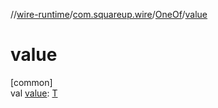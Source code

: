 //[wire-runtime](../../../index.md)/[com.squareup.wire](../index.md)/[OneOf](index.md)/[value](value.md)

# value

[common]\
val [value](value.md): [T](index.md)

